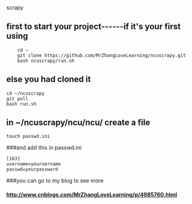 scrapy

## first to start your project------if it's your first using
		cd ~
		git clone https://github.com/MrZhangLoveLearning/ncuscrapy.git
		bash ncuscrapy/run.sh

##  else you had cloned it

	cd ~/ncuscrapy
	git pull
	bash run.sh


## in ~/ncuscrapy/ncu/ncu/ create a file

	touch passwd.ini

###and add this in passwd.ini

	[163]
	username=youruername
	passwd=yourpassword


###you can go to my blog to see more
#### http://www.cnblogs.com/MrZhangLoveLearning/p/4985760.html
	